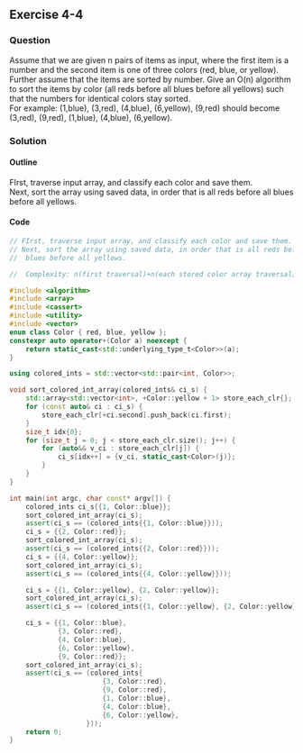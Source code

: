 ## Exercise 4-4

### Question

Assume that we are given n pairs of items as input, where the first item
is a number and the second item is one of three colors (red, blue, or yellow).
Further assume that the items are sorted by number. Give an O(n) algorithm
to sort the items by color (all reds before all blues before all yellows) such that
the numbers for identical colors stay sorted.  
For example: (1,blue), (3,red), (4,blue), (6,yellow), (9,red) should become (3,red),
(9,red), (1,blue), (4,blue), (6,yellow).


### Solution

#### Outline
FIrst, traverse input array, and classify each color and save them.  
Next, sort the array using saved data, in order that is all reds before all
 blues before all yellows.

#### Code

```cpp
// FIrst, traverse input array, and classify each color and save them.
// Next, sort the array using saved data, in order that is all reds before all
//  blues before all yellows.

//  Complexity: n(first traversal)+n(each stored color array traversal) = Θ(n)

#include <algorithm>
#include <array>
#include <cassert>
#include <utility>
#include <vector>
enum class Color { red, blue, yellow };
constexpr auto operator+(Color a) noexcept {
    return static_cast<std::underlying_type_t<Color>>(a);
}

using colored_ints = std::vector<std::pair<int, Color>>;

void sort_colored_int_array(colored_ints& ci_s) {
    std::array<std::vector<int>, +Color::yellow + 1> store_each_clr{};
    for (const auto& ci : ci_s) {
        store_each_clr[+ci.second].push_back(ci.first);
    }
    size_t idx{0};
    for (size_t j = 0; j < store_each_clr.size(); j++) {
        for (auto&& v_ci : store_each_clr[j]) {
            ci_s[idx++] = {v_ci, static_cast<Color>(j)};
        }
    }
}

int main(int argc, char const* argv[]) {
    colored_ints ci_s{{1, Color::blue}};
    sort_colored_int_array(ci_s);
    assert(ci_s == (colored_ints{{1, Color::blue}}));
    ci_s = {{2, Color::red}};
    sort_colored_int_array(ci_s);
    assert(ci_s == (colored_ints{{2, Color::red}}));
    ci_s = {{4, Color::yellow}};
    sort_colored_int_array(ci_s);
    assert(ci_s == (colored_ints{{4, Color::yellow}}));

    ci_s = {{1, Color::yellow}, {2, Color::yellow}};
    sort_colored_int_array(ci_s);
    assert(ci_s == (colored_ints{{1, Color::yellow}, {2, Color::yellow}}));

    ci_s = {{1, Color::blue},
            {3, Color::red},
            {4, Color::blue},
            {6, Color::yellow},
            {9, Color::red}};
    sort_colored_int_array(ci_s);
    assert(ci_s == (colored_ints{
                       {3, Color::red},
                       {9, Color::red},
                       {1, Color::blue},
                       {4, Color::blue},
                       {6, Color::yellow},
                   }));
    return 0;
}

```